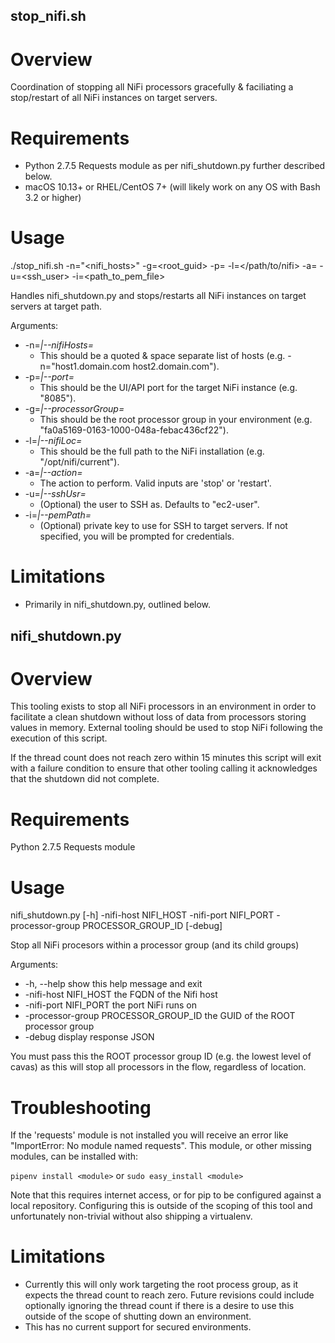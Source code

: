 ## stop_nifi.sh

# Overview

Coordination of stopping all NiFi processors gracefully & faciliating a stop/restart of all NiFi instances on target servers.

# Requirements
- Python 2.7.5 Requests module as per nifi_shutdown.py further described below.
- macOS 10.13+ or RHEL/CentOS 7+ (will likely work on any OS with Bash 3.2 or higher)

# Usage
./stop_nifi.sh -n="<nifi_hosts>" -g=<root_guid> -p=<port> -l=</path/to/nifi> -a=<action> -u=<ssh_user> -i=<path_to_pem_file>

Handles nifi_shutdown.py and stops/restarts all NiFi instances on target servers at target path.

Arguments:

-	-n=*|--nifiHosts=*
	- This should be a quoted & space separate list of hosts (e.g. -n="host1.domain.com host2.domain.com").
-	-p=*|--port=*
	- This should be the UI/API port for the target NiFi instance (e.g. "8085").
-	-g=*|--processorGroup=*
	- This should be the root processor group in your environment (e.g. "fa0a5169-0163-1000-048a-febac436cf22").
-	-l=*|--nifiLoc=*
	- This should be the full path to the NiFi installation (e.g. "/opt/nifi/current").
-	-a=*|--action=*
	- The action to perform. Valid inputs are 'stop' or 'restart'.
-	-u=*|--sshUsr=*
	- (Optional) the user to SSH as. Defaults to "ec2-user".
-	-i=*|--pemPath=*
	- (Optional) private key to use for SSH to target servers. If not specified, you will be prompted for credentials.

# Limitations

- Primarily in nifi_shutdown.py, outlined below.


## nifi_shutdown.py

# Overview

This tooling exists to stop all NiFi processors in an environment in order to facilitate a clean shutdown without loss of data from processors storing values in memory. External tooling should be used to stop NiFi following the execution of this script.

If the thread count does not reach zero within 15 minutes this script will exit with a failure condition to ensure that other tooling calling it acknowledges that the shutdown did not complete.

# Requirements
Python 2.7.5 Requests module

# Usage
nifi_shutdown.py [-h] -nifi-host NIFI_HOST -nifi-port NIFI_PORT -processor-group PROCESSOR_GROUP_ID [-debug]

Stop all NiFi procesors within a processor group (and its child groups)

Arguments:
-  -h, --help            show this help message and exit
-  -nifi-host NIFI_HOST  the FQDN of the Nifi host
-  -nifi-port NIFI_PORT  the port NiFi runs on
-  -processor-group PROCESSOR_GROUP_ID the GUID of the ROOT processor group
-  -debug                display response JSON

You must pass this the ROOT processor group ID (e.g. the lowest level of cavas) as this will stop all processors in the flow, regardless of location.

# Troubleshooting

If the 'requests' module is not installed you will receive an error like "ImportError: No module named requests". This module, or other missing modules, can be installed with:

`pipenv install <module>`
or
`sudo easy_install <module>`

Note that this requires internet access, or for pip to be configured against a local repository. Configuring this is outside of the scoping of this tool and unfortunately non-trivial without also shipping a virtualenv.

# Limitations

- Currently this will only work targeting the root process group, as it expects the thread count to reach zero. Future revisions could include optionally ignoring the thread count if there is a desire to use this outside of the scope of shutting down an environment.
- This has no current support for secured environments. 